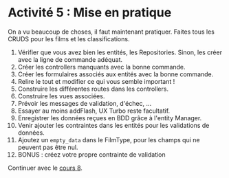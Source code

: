 # Activité 5 : Mise en pratique

On a vu beaucoup de choses, il faut maintenant pratiquer.
Faites tous les CRUDS pour les films et les classifications.

1. Vérifier que vous avez bien les entités, les Repositories. Sinon, les créer avec la ligne de commande adéquat.
2. Créer les controllers manquants avec la bonne commande.
3. Créer les formulaires associés aux entités avec la bonne commande.
4. Relire le tout et modifier ce qui vous semble important ! 
5. Construire les différentes routes dans les controllers.
6. Construire les vues associées.
7. Prévoir les messages de validation, d'échec, ...
8. Essayer au moins addFlash, UX Turbo reste facultatif.
9. Enregistrer les données reçues en BDD grâce à l'entity Manager.
10. Venir ajouter les contraintes dans les entités pour les validations de données.
11. Ajoutez un `empty_data` dans le FilmType, pour les champs qui ne peuvent pas être nul.
12. BONUS : créez votre propre contrainte de validation

Continuer avec le [cours 8](<13 cours 8.md>).